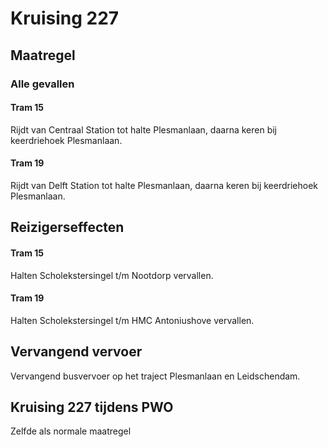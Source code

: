 # Kruising 227
## Maatregel
### Alle gevallen

#### Tram 15
Rijdt van Centraal Station tot halte Plesmanlaan, daarna keren bij keerdriehoek Plesmanlaan.

#### Tram 19
Rijdt van Delft Station tot halte Plesmanlaan, daarna keren bij keerdriehoek Plesmanlaan.

## Reizigerseffecten

#### Tram 15
Halten Scholekstersingel t/m Nootdorp vervallen.

#### Tram 19
Halten Scholekstersingel t/m HMC Antoniushove vervallen.

## Vervangend vervoer
Vervangend busvervoer op het traject Plesmanlaan en Leidschendam.

## Kruising 227 tijdens PWO
Zelfde als normale maatregel
